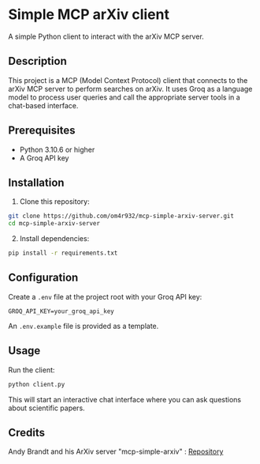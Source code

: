 # Simple MCP arXiv client

A simple Python client to interact with the arXiv MCP server.

## Description

This project is a MCP (Model Context Protocol) client that connects to the arXiv MCP server to perform searches on arXiv. It uses Groq as a language model to process user queries and call the appropriate server tools in a chat-based interface.

## Prerequisites

- Python 3.10.6 or higher
- A Groq API key

## Installation

1. Clone this repository:
```bash
git clone https://github.com/om4r932/mcp-simple-arxiv-server.git
cd mcp-simple-arxiv-server
```

2. Install dependencies:
```bash
pip install -r requirements.txt
```

## Configuration

Create a `.env` file at the project root with your Groq API key:
```
GROQ_API_KEY=your_groq_api_key
```

An `.env.example` file is provided as a template.

## Usage

Run the client:
```bash
python client.py
```

This will start an interactive chat interface where you can ask questions about scientific papers.

## Credits

Andy Brandt and his ArXiv server "mcp-simple-arxiv" : [Repository](https://github.com/andybrandt/mcp-simple-arxiv)